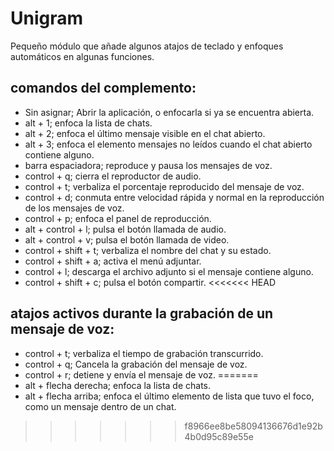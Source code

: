 # Unigram
Pequeño módulo que añade algunos atajos de teclado y enfoques automáticos en algunas funciones.

## comandos del complemento:

* Sin asignar; Abrir la aplicación, o enfocarla si ya se encuentra abierta.
* alt + 1; enfoca la lista de chats.
* alt + 2; enfoca el último mensaje visible en el chat abierto.
* alt + 3; enfoca el elemento mensajes no leídos cuando el chat abierto contiene alguno.
* barra espaciadora; reproduce y pausa los mensajes de voz.
* control + q; cierra el reproductor de audio.
* control + t; verbaliza el porcentaje reproducido del mensaje de voz.
* control + d; conmuta entre velocidad rápida y normal en la reproducción de los mensajes de voz.
* control + p; enfoca el panel de reproducción.
* alt + control + l; pulsa el botón llamada de audio.
* alt + control + v; pulsa el botón llamada de video.
* control + shift + t; verbaliza el nombre del chat y su estado.
* control + shift + a; activa el menú adjuntar.
* control + l; descarga el archivo adjunto si el mensaje contiene alguno.
* control + shift + c; pulsa el botón compartir.
<<<<<<< HEAD

## atajos activos durante la grabación de un mensaje de voz:

* control + t; verbaliza el tiempo de grabación transcurrido.
* control + q; Cancela la grabación del mensaje de voz.
* control + r; detiene y envía el mensaje de voz.
=======
* alt + flecha derecha; enfoca la lista de chats.
* alt + flecha arriba; enfoca el último elemento de lista que tuvo el foco, como un mensaje dentro de un chat.
>>>>>>> f8966ee8be58094136676d1e92b4b0d95c89e55e
